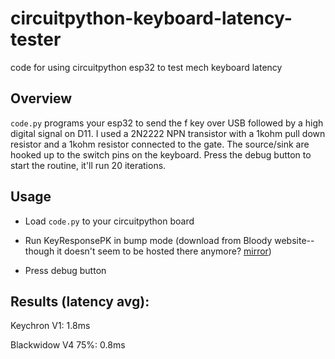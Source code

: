 # circuitpython-keyboard-latency-tester
code for using circuitpython esp32 to test mech keyboard latency

## Overview

`code.py` programs your esp32 to send the f key over USB followed by a high digital signal on D11. I used a 2N2222 NPN transistor with a 1kohm pull down resistor and a 1kohm resistor connected to the gate. The source/sink are hooked up to the switch pins on the keyboard. Press the debug button to start the routine, it'll run 20 iterations.

## Usage

- Load `code.py` to your circuitpython board

- Run KeyResponsePK in bump mode (download from Bloody website-- though it doesn't seem to be hosted there anymore? [mirror](https://drive.google.com/file/d/1kiUobSebUWdqPSi0QxpxsH_TUng1uGVF/view?usp=sharing))

- Press debug button

## Results (latency avg):

Keychron V1: 1.8ms

Blackwidow V4 75%: 0.8ms
